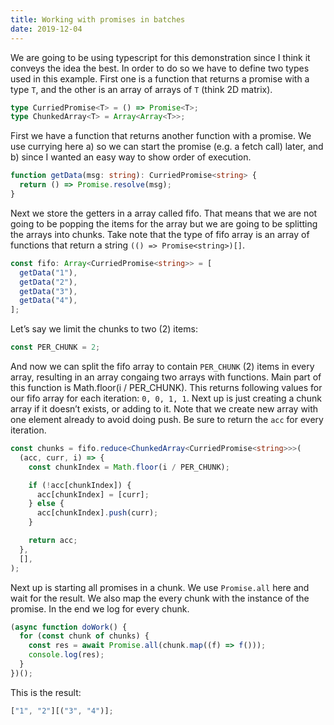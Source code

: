```yaml
---
title: Working with promises in batches
date: 2019-12-04
---
```


We are going to be using typescript for this demonstration since I think it conveys the idea the best. In order to do so we have to define two types used in this example. First one is a function that returns a promise with a type `T`, and the other is an array of arrays of `T` (think 2D matrix).

```typescript
type CurriedPromise<T> = () => Promise<T>;
type ChunkedArray<T> = Array<Array<T>>;
```

First we have a function that returns another function with a promise. We use currying here a) so we can start the promise (e.g. a fetch call) later, and b) since I wanted an easy way to show order of execution.

```typescript
function getData(msg: string): CurriedPromise<string> {
  return () => Promise.resolve(msg);
}
```

Next we store the getters in a array called fifo. That means that we are not going to be popping the items for the array but we are going to be splitting the arrays into chunks. Take note that the type of fifo array is an array of functions that return a string `(() => Promise<string>)[]`.

```typescript
const fifo: Array<CurriedPromise<string>> = [
  getData("1"),
  getData("2"),
  getData("3"),
  getData("4"),
];
```

Let’s say we limit the chunks to two (2) items:

```typescript
const PER_CHUNK = 2;
```

And now we can split the fifo array to contain `PER_CHUNK` (2) items in every array, resulting in an array congaing two arrays with functions. Main part of this function is Math.floor(i / PER_CHUNK). This returns following values for our fifo array for each iteration: `0, 0, 1, 1`. Next up is just creating a chunk array if it doesn’t exists, or adding to it. Note that we create new array with one element already to avoid doing push. Be sure to return the `acc` for every iteration.

```typescript
const chunks = fifo.reduce<ChunkedArray<CurriedPromise<string>>>(
  (acc, curr, i) => {
    const chunkIndex = Math.floor(i / PER_CHUNK);

    if (!acc[chunkIndex]) {
      acc[chunkIndex] = [curr];
    } else {
      acc[chunkIndex].push(curr);
    }

    return acc;
  },
  [],
);
```

Next up is starting all promises in a chunk. We use `Promise.all` here and wait for the result. We also map the every chunk with the instance of the promise. In the end we log for every chunk.

```typescript
(async function doWork() {
  for (const chunk of chunks) {
    const res = await Promise.all(chunk.map((f) => f()));
    console.log(res);
  }
})();
```

This is the result:

```typescript
["1", "2"][("3", "4")];
```
